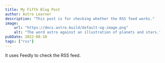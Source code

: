 ```yaml
---
title: My Fifth Blog Post
author: Astro Learner
description: "This post is for checking whether the RSS feed works."
image:
    url: "https://docs.astro.build/default-og-image.png"
    alt: "The word astro against an illustration of planets and stars."
pubDate: 2022-08-10
tags: ["rss"]
---
```

It uses Feedly to check the RSS feed.